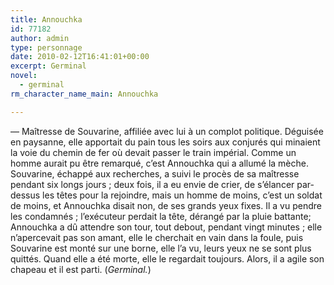 ```yaml
---
title: Annouchka
id: 77182
author: admin
type: personnage
date: 2010-02-12T16:41:01+00:00
excerpt: Germinal
novel:
  - germinal
rm_character_name_main: Annouchka

---
```

— Maîtresse de Souvarine, affiliée avec lui à un complot politique. Déguisée en paysanne, elle apportait du pain tous les soirs aux conjurés qui minaient la voie du chemin de fer où devait passer le train impérial. Comme un homme aurait pu être remarqué, c&rsquo;est Annouchka qui a allumé la mèche. Souvarine, échappé aux recherches, a suivi le procès de sa maîtresse pendant six longs jours ; deux fois, il a eu envie de crier, de s&rsquo;élancer par-dessus les têtes pour la rejoindre, mais un homme de moins, c&rsquo;est un soldat de moins, et Annouchka disait non, de ses grands yeux fixes. Il a vu pendre les condamnés ; l&rsquo;exécuteur perdait la tête, dérangé par la pluie battante; Annouchka a dû attendre son tour, tout debout, pendant vingt minutes ; elle n&rsquo;apercevait pas son amant, elle le cherchait en vain dans la foule, puis Souvarine est monté sur une borne, elle l&rsquo;a vu, leurs yeux ne se sont plus quittés. Quand elle a été morte, elle le regardait toujours. Alors, il a agile son chapeau et il est parti. (_Germinal._)